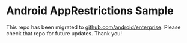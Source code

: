 
Android AppRestrictions Sample
==============================

This repo has been migrated to [github.com/android/enterprise][1]. Please check that repo for future updates. Thank you!

[1]: https://github.com/android/enterprise


